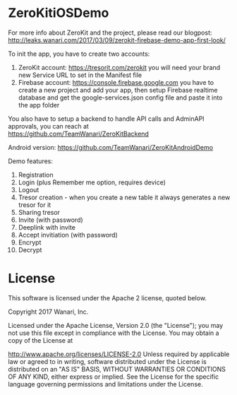 # ZeroKitiOSDemo

For more info about ZeroKit and the project, please read our blogpost:
http://leaks.wanari.com/2017/03/09/zerokit-firebase-demo-app-first-look/

To init the app, you have to create two accounts:
  1. ZeroKit account: https://tresorit.com/zerokit you will need your brand new Service URL to set in the Manifest file
  2. Firebase account: https://console.firebase.google.com you have to create a new project and add your app,
     then setup Firebase realtime database and get the google-services.json config file and paste it into the app folder
     
You also have to setup a backend to handle API calls and AdminAPI approvals, you can reach at
https://github.com/TeamWanari/ZeroKitBackend

Android version:
https://github.com/TeamWanari/ZeroKitAndroidDemo
     
Demo features:
  1.  Registration
  2.  Login (plus Remember me option, requires device)
  3.  Logout
  4.  Tresor creation - when you create a new table it always generates a new tresor for it
  5.  Sharing tresor
  6.  Invite (with password)
  7.  Deeplink with invite
  8.  Accept invitiation (with password)
  9.  Encrypt
  10. Decrypt

# License

This software is licensed under the Apache 2 license, quoted below.

Copyright 2017 Wanari, Inc.

Licensed under the Apache License, Version 2.0 (the "License"); you may not use this file except in compliance with the License. You may obtain a copy of the License at

http://www.apache.org/licenses/LICENSE-2.0
Unless required by applicable law or agreed to in writing, software distributed under the License is distributed on an "AS IS" BASIS, WITHOUT WARRANTIES OR CONDITIONS OF ANY KIND, either express or implied. See the License for the specific language governing permissions and limitations under the License.
